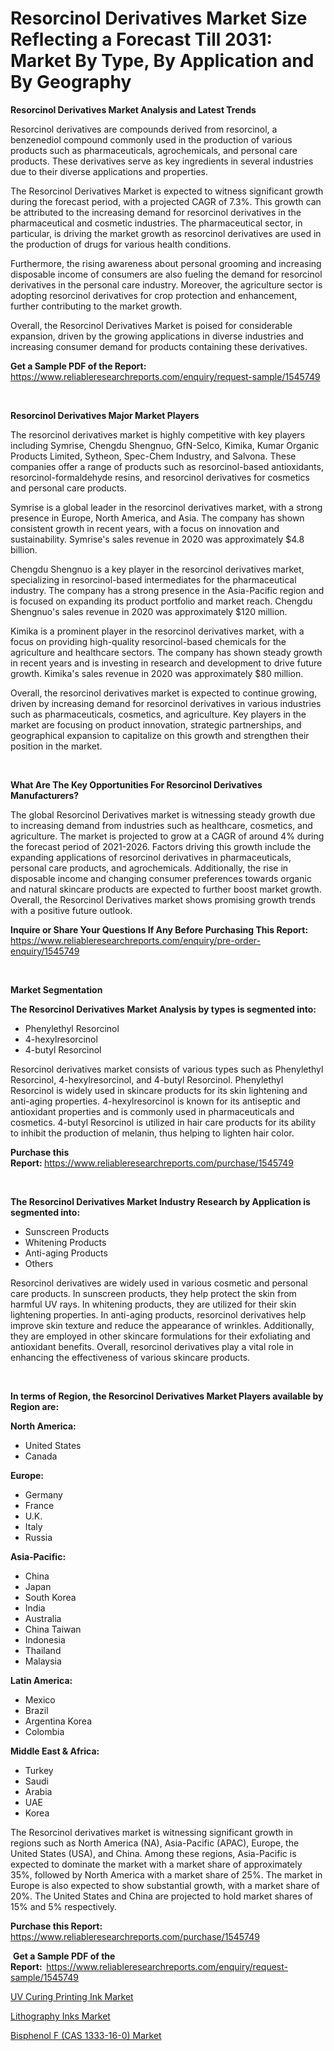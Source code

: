 <p><h1>Resorcinol Derivatives Market Size Reflecting a Forecast Till 2031: Market By Type, By Application and By Geography</h1></p><p><strong>Resorcinol Derivatives Market Analysis and Latest Trends</strong></p>
<p><p>Resorcinol derivatives are compounds derived from resorcinol, a benzenediol compound commonly used in the production of various products such as pharmaceuticals, agrochemicals, and personal care products. These derivatives serve as key ingredients in several industries due to their diverse applications and properties.</p><p>The Resorcinol Derivatives Market is expected to witness significant growth during the forecast period, with a projected CAGR of 7.3%. This growth can be attributed to the increasing demand for resorcinol derivatives in the pharmaceutical and cosmetic industries. The pharmaceutical sector, in particular, is driving the market growth as resorcinol derivatives are used in the production of drugs for various health conditions.</p><p>Furthermore, the rising awareness about personal grooming and increasing disposable income of consumers are also fueling the demand for resorcinol derivatives in the personal care industry. Moreover, the agriculture sector is adopting resorcinol derivatives for crop protection and enhancement, further contributing to the market growth.</p><p>Overall, the Resorcinol Derivatives Market is poised for considerable expansion, driven by the growing applications in diverse industries and increasing consumer demand for products containing these derivatives.</p></p>
<p><strong>Get a Sample PDF of the Report:&nbsp;</strong> <a href="https://www.reliableresearchreports.com/enquiry/request-sample/1545749">https://www.reliableresearchreports.com/enquiry/request-sample/1545749</a></p>
<p>&nbsp;</p>
<p><strong>Resorcinol Derivatives Major Market Players</strong></p>
<p><p>The resorcinol derivatives market is highly competitive with key players including Symrise, Chengdu Shengnuo, GfN-Selco, Kimika, Kumar Organic Products Limited, Sytheon, Spec-Chem Industry, and Salvona. These companies offer a range of products such as resorcinol-based antioxidants, resorcinol-formaldehyde resins, and resorcinol derivatives for cosmetics and personal care products.</p><p>Symrise is a global leader in the resorcinol derivatives market, with a strong presence in Europe, North America, and Asia. The company has shown consistent growth in recent years, with a focus on innovation and sustainability. Symrise's sales revenue in 2020 was approximately $4.8 billion.</p><p>Chengdu Shengnuo is a key player in the resorcinol derivatives market, specializing in resorcinol-based intermediates for the pharmaceutical industry. The company has a strong presence in the Asia-Pacific region and is focused on expanding its product portfolio and market reach. Chengdu Shengnuo's sales revenue in 2020 was approximately $120 million.</p><p>Kimika is a prominent player in the resorcinol derivatives market, with a focus on providing high-quality resorcinol-based chemicals for the agriculture and healthcare sectors. The company has shown steady growth in recent years and is investing in research and development to drive future growth. Kimika's sales revenue in 2020 was approximately $80 million.</p><p>Overall, the resorcinol derivatives market is expected to continue growing, driven by increasing demand for resorcinol derivatives in various industries such as pharmaceuticals, cosmetics, and agriculture. Key players in the market are focusing on product innovation, strategic partnerships, and geographical expansion to capitalize on this growth and strengthen their position in the market.</p></p>
<p>&nbsp;</p>
<p><strong>What Are The Key Opportunities For Resorcinol Derivatives Manufacturers?</strong></p>
<p><p>The global Resorcinol Derivatives market is witnessing steady growth due to increasing demand from industries such as healthcare, cosmetics, and agriculture. The market is projected to grow at a CAGR of around 4% during the forecast period of 2021-2026. Factors driving this growth include the expanding applications of resorcinol derivatives in pharmaceuticals, personal care products, and agrochemicals. Additionally, the rise in disposable income and changing consumer preferences towards organic and natural skincare products are expected to further boost market growth. Overall, the Resorcinol Derivatives market shows promising growth trends with a positive future outlook.</p></p>
<p><strong>Inquire or Share Your Questions If Any Before Purchasing This Report:</strong> <a href="https://www.reliableresearchreports.com/enquiry/pre-order-enquiry/1545749">https://www.reliableresearchreports.com/enquiry/pre-order-enquiry/1545749</a></p>
<p>&nbsp;</p>
<p><strong>Market Segmentation</strong></p>
<p><strong>The Resorcinol Derivatives Market Analysis by types is segmented into:</strong></p>
<p><ul><li>Phenylethyl Resorcinol</li><li>4-hexylresorcinol</li><li>4-butyl Resorcinol</li></ul></p>
<p><p>Resorcinol derivatives market consists of various types such as Phenylethyl Resorcinol, 4-hexylresorcinol, and 4-butyl Resorcinol. Phenylethyl Resorcinol is widely used in skincare products for its skin lightening and anti-aging properties. 4-hexylresorcinol is known for its antiseptic and antioxidant properties and is commonly used in pharmaceuticals and cosmetics. 4-butyl Resorcinol is utilized in hair care products for its ability to inhibit the production of melanin, thus helping to lighten hair color.</p></p>
<p><strong>Purchase this Report:&nbsp;</strong><a href="https://www.reliableresearchreports.com/purchase/1545749">https://www.reliableresearchreports.com/purchase/1545749</a></p>
<p>&nbsp;</p>
<p><strong>The Resorcinol Derivatives Market Industry Research by Application is segmented into:</strong></p>
<p><ul><li>Sunscreen Products</li><li>Whitening Products</li><li>Anti-aging Products</li><li>Others</li></ul></p>
<p><p>Resorcinol derivatives are widely used in various cosmetic and personal care products. In sunscreen products, they help protect the skin from harmful UV rays. In whitening products, they are utilized for their skin lightening properties. In anti-aging products, resorcinol derivatives help improve skin texture and reduce the appearance of wrinkles. Additionally, they are employed in other skincare formulations for their exfoliating and antioxidant benefits. Overall, resorcinol derivatives play a vital role in enhancing the effectiveness of various skincare products.</p></p>
<p>&nbsp;</p>
<p><strong>In terms of Region, the Resorcinol Derivatives Market Players available by Region are:</strong></p>
<p>
    <p> <strong> North America: </strong>
        <ul>
            <li>United States</li>
            <li>Canada</li>
        </ul>
        </p> 
    <p> <strong> Europe: </strong>
        <ul>
            <li>Germany</li>
            <li>France</li>
            <li>U.K.</li>
            <li>Italy</li>
            <li>Russia</li>
        </ul>
        </p> 
    <p> <strong> Asia-Pacific: </strong>
        <ul>
            <li>China</li>
            <li>Japan</li>
            <li>South Korea</li>
            <li>India</li>
            <li>Australia</li>
            <li>China Taiwan</li>
            <li>Indonesia</li>
            <li>Thailand</li>
            <li>Malaysia</li>
        </ul>
        </p> 
    <p> <strong> Latin America: </strong>
        <ul>
            <li>Mexico</li>
            <li>Brazil</li>
            <li>Argentina Korea</li>
            <li>Colombia</li>
        </ul>
        </p> 
    <p> <strong> Middle East & Africa: </strong>
        <ul>
            <li>Turkey</li>
            <li>Saudi</li>
            <li>Arabia</li>
            <li>UAE</li>
            <li>Korea</li>
        </ul>
    </p>
    </p>
<p><p>The Resorcinol derivatives market is witnessing significant growth in regions such as North America (NA), Asia-Pacific (APAC), Europe, the United States (USA), and China. Among these regions, Asia-Pacific is expected to dominate the market with a market share of approximately 35%, followed by North America with a market share of 25%. The market in Europe is also expected to show substantial growth, with a market share of 20%. The United States and China are projected to hold market shares of 15% and 5% respectively.</p></p>
<p><strong>Purchase this Report: </strong><a href="https://www.reliableresearchreports.com/purchase/1545749">https://www.reliableresearchreports.com/purchase/1545749</a></p>
<p>&nbsp;<strong>Get a Sample PDF of the Report:&nbsp;&nbsp;</strong><a href="https://www.reliableresearchreports.com/enquiry/request-sample/1545749">https://www.reliableresearchreports.com/enquiry/request-sample/1545749</a></p>
<p><strong></strong></p>
<p><p><a href="https://view.publitas.com/reportprime-1/uv-curing-printing-ink-market-size-growing-and-forecasted-for-period-from-2023-2030-and-provides-complete-market-analysis-of-this-market/">UV Curing Printing Ink Market</a></p><p><a href="https://view.publitas.com/reportprime-1/lithography-inks-market-provides-a-comprehensive-analysis-including-a-macro-overview-of-the-market-as-well-as-micro-details-such-as-market-size-and-competitive-landscape/">Lithography Inks Market</a></p><p><a href="https://view.publitas.com/reportprime-1/bisphenol-f-cas-1333-16-0-market-size-market-trends-and-growth-outlook-forecasted-for-period-from-2023-to-2030/">Bisphenol F (CAS 1333-16-0) Market</a></p></p>